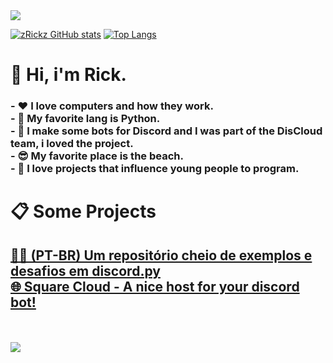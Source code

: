 <img src="https://giffiles.alphacoders.com/590/59075.gif">
   
   
[![zRickz GitHub stats](https://github-readme-stats.vercel.app/api?username=zRickz&theme=dark&show_icons=true)](https://github.com/zRickz/github-readme-stats)
[![Top Langs](https://github-readme-stats.vercel.app/api/top-langs/?username=zRickz&layout=compact&langs_count=16&theme=dark)](https://github.com/zRickz/github-readme-stats)



<h1> 👋 Hi, i'm Rick.
   <h3>- ❤️ I love computers and how they work.<br>
   - 🐍 My favorite lang is Python.<br>
   - 🤖 I make some bots for Discord and I was part of the DisCloud team, i loved the project.<br>
   - 😎 My favorite place is the beach.<br>
   - 👾 I love projects that influence young people to program.<br>
   <h3>
<h1>

<h1>📋 Some Projects<br>
   <h2>
      <a href="https://github.com/zRickz/DiscordPy-Exemplos">👨‍💻 (PT-BR) Um repositório cheio de exemplos e desafios em discord.py</a><br>
      <a href="https://squarecloud.app/">🌐 Square Cloud - A nice host for your discord bot!</a><br>
   </h2>
</h1>
   
<br>
<br>
   
<img src="https://images-wixmp-ed30a86b8c4ca887773594c2.wixmp.com/f/365e45cb-f07a-4c88-a433-10e18063baad/d3iapfh-fc5d77be-fcf5-43a9-b676-83b7553bf246.gif?token=eyJ0eXAiOiJKV1QiLCJhbGciOiJIUzI1NiJ9.eyJzdWIiOiJ1cm46YXBwOjdlMGQxODg5ODIyNjQzNzNhNWYwZDQxNWVhMGQyNmUwIiwiaXNzIjoidXJuOmFwcDo3ZTBkMTg4OTgyMjY0MzczYTVmMGQ0MTVlYTBkMjZlMCIsIm9iaiI6W1t7InBhdGgiOiJcL2ZcLzM2NWU0NWNiLWYwN2EtNGM4OC1hNDMzLTEwZTE4MDYzYmFhZFwvZDNpYXBmaC1mYzVkNzdiZS1mY2Y1LTQzYTktYjY3Ni04M2I3NTUzYmYyNDYuZ2lmIn1dXSwiYXVkIjpbInVybjpzZXJ2aWNlOmZpbGUuZG93bmxvYWQiXX0.W5BuDUfkVnI6oGKN4q4BvSW9okgeEYZgStcaY62pHcs">
